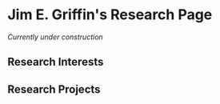 # Jim E. Griffin's Research Page

*Currently under construction*

## Research Interests

## Research Projects








